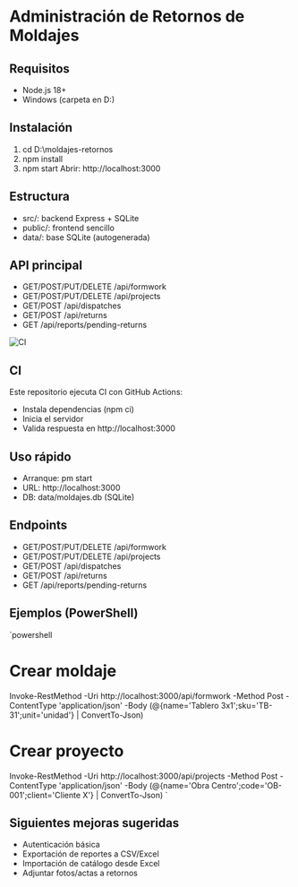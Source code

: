 ﻿# Administración de Retornos de Moldajes

## Requisitos
- Node.js 18+
- Windows (carpeta en D:\)

## Instalación
1) cd D:\moldajes-retornos
2) npm install
3) npm start
Abrir: http://localhost:3000

## Estructura
- src/: backend Express + SQLite
- public/: frontend sencillo
- data/: base SQLite (autogenerada)

## API principal
- GET/POST/PUT/DELETE /api/formwork
- GET/POST/PUT/DELETE /api/projects
- GET/POST /api/dispatches
- GET/POST /api/returns
- GET /api/reports/pending-returns


![CI](https://github.com/kowars/retorno-moldajes/actions/workflows/ci.yml/badge.svg)

## CI
Este repositorio ejecuta CI con GitHub Actions:
- Instala dependencias (npm ci)
- Inicia el servidor
- Valida respuesta en http://localhost:3000

## Uso rápido
- Arranque: 
pm start
- URL: http://localhost:3000
- DB: data/moldajes.db (SQLite)

## Endpoints
- GET/POST/PUT/DELETE /api/formwork
- GET/POST/PUT/DELETE /api/projects
- GET/POST /api/dispatches
- GET/POST /api/returns
- GET /api/reports/pending-returns

## Ejemplos (PowerShell)
`powershell
# Crear moldaje
Invoke-RestMethod -Uri http://localhost:3000/api/formwork -Method Post -ContentType 'application/json' -Body (@{name='Tablero 3x1';sku='TB-31';unit='unidad'} | ConvertTo-Json)

# Crear proyecto
Invoke-RestMethod -Uri http://localhost:3000/api/projects -Method Post -ContentType 'application/json' -Body (@{name='Obra Centro';code='OB-001';client='Cliente X'} | ConvertTo-Json)
`

## Siguientes mejoras sugeridas
- Autenticación básica
- Exportación de reportes a CSV/Excel
- Importación de catálogo desde Excel
- Adjuntar fotos/actas a retornos
